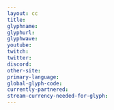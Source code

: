```yaml
---
layout: cc
title: 
glyphname: 
glyphurl: 
glyphwave: 
youtube: 
twitch: 
twitter: 
discord: 
other-site: 
primary-language: 
global-glyph-code: 
currently-partnered: 
stream-currency-needed-for-glyph: 
---
```

